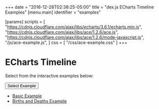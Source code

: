 +++
date = "2016-12-28T02:38:25-05:00"
title = "dex.js ECharts Timeline Examples"
[menu.main]
  identifier = "examples"

[params]
  scripts = [
    "https://cdnjs.cloudflare.com/ajax/libs/echarts/3.6.1/echarts.min.js",
    "https://cdnjs.cloudflare.com/ajax/libs/ace/1.2.6/ace.js",
    "https://cdnjs.cloudflare.com/ajax/libs/ace/1.2.6/mode-javascript.js",
    "/js/ace-example.js",
  ]
  css = [ "/css/ace-example.css" ]
+++

# ECharts Timeline

Select from the interactive examples below:
<div class="btn-group">
  <button type="button" class="btn btn-default dropdown-toggle" data-toggle="dropdown" aria-haspopup="true" aria-expanded="false">
    Select Example <span class="caret"></span>
  </button>
  <ul id="ex-dropdown" class="dropdown-menu">
    <li><a id="basic" href="#">Basic Example</a></li>
    <li><a id="births" href="#">Births and Deaths Example</a></li>
  </ul>
</div>

<div id="example-info"></div>
<div id="Timeline" class="WideChart"></div>
<div id="ace-editor"></div>
<div id="ace-error"></div>

<script>
  var editor = createEditor({
    "parent"        : "ace-editor",
    "errorParent"   : "ace-error",
    "theme"         : "ace/theme/monokai",
    "mode"          : "ace/mode/javascript",
    "contentDir"    : "/examples/charts/echarts/timeline",
    "initialContent": "/examples/charts/echarts/timeline/basic.js",
    "initialInfo"   : "/examples/charts/echarts/timeline/basic.html"
  });
</script>